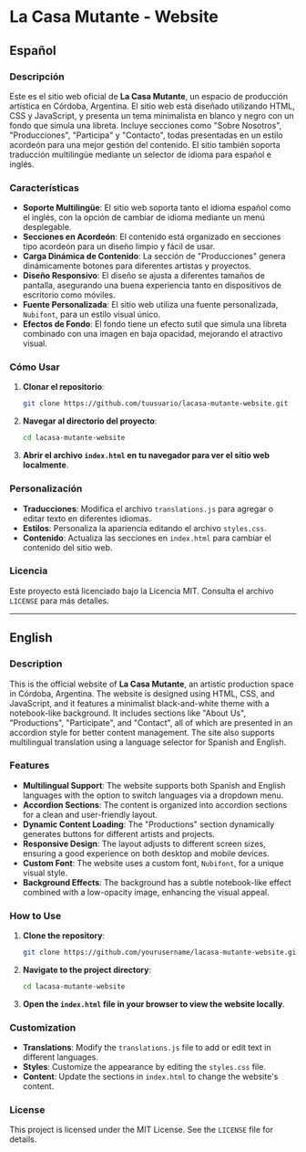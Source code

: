 # La Casa Mutante - Website

## Español

### Descripción
Este es el sitio web oficial de **La Casa Mutante**, un espacio de producción artística en Córdoba, Argentina. El sitio web está diseñado utilizando HTML, CSS y JavaScript, y presenta un tema minimalista en blanco y negro con un fondo que simula una libreta. Incluye secciones como "Sobre Nosotros", "Producciones", "Participa" y "Contacto", todas presentadas en un estilo acordeón para una mejor gestión del contenido. El sitio también soporta traducción multilingüe mediante un selector de idioma para español e inglés.

### Características
- **Soporte Multilingüe**: El sitio web soporta tanto el idioma español como el inglés, con la opción de cambiar de idioma mediante un menú desplegable.
- **Secciones en Acordeón**: El contenido está organizado en secciones tipo acordeón para un diseño limpio y fácil de usar.
- **Carga Dinámica de Contenido**: La sección de "Producciones" genera dinámicamente botones para diferentes artistas y proyectos.
- **Diseño Responsivo**: El diseño se ajusta a diferentes tamaños de pantalla, asegurando una buena experiencia tanto en dispositivos de escritorio como móviles.
- **Fuente Personalizada**: El sitio web utiliza una fuente personalizada, `Nubifont`, para un estilo visual único.
- **Efectos de Fondo**: El fondo tiene un efecto sutil que simula una libreta combinado con una imagen en baja opacidad, mejorando el atractivo visual.

### Cómo Usar
1. **Clonar el repositorio**:
    ```bash
    git clone https://github.com/tuusuario/lacasa-mutante-website.git
    ```
2. **Navegar al directorio del proyecto**:
    ```bash
    cd lacasa-mutante-website
    ```
3. **Abrir el archivo `index.html` en tu navegador para ver el sitio web localmente**.

### Personalización
- **Traducciones**: Modifica el archivo `translations.js` para agregar o editar texto en diferentes idiomas.
- **Estilos**: Personaliza la apariencia editando el archivo `styles.css`.
- **Contenido**: Actualiza las secciones en `index.html` para cambiar el contenido del sitio web.

### Licencia
Este proyecto está licenciado bajo la Licencia MIT. Consulta el archivo `LICENSE` para más detalles.

---

## English

### Description
This is the official website of **La Casa Mutante**, an artistic production space in Córdoba, Argentina. The website is designed using HTML, CSS, and JavaScript, and it features a minimalist black-and-white theme with a notebook-like background. It includes sections like "About Us", "Productions", "Participate", and "Contact", all of which are presented in an accordion style for better content management. The site also supports multilingual translation using a language selector for Spanish and English.

### Features
- **Multilingual Support**: The website supports both Spanish and English languages with the option to switch languages via a dropdown menu.
- **Accordion Sections**: The content is organized into accordion sections for a clean and user-friendly layout.
- **Dynamic Content Loading**: The "Productions" section dynamically generates buttons for different artists and projects.
- **Responsive Design**: The layout adjusts to different screen sizes, ensuring a good experience on both desktop and mobile devices.
- **Custom Font**: The website uses a custom font, `Nubifont`, for a unique visual style.
- **Background Effects**: The background has a subtle notebook-like effect combined with a low-opacity image, enhancing the visual appeal.

### How to Use
1. **Clone the repository**:
    ```bash
    git clone https://github.com/yourusername/lacasa-mutante-website.git
    ```
2. **Navigate to the project directory**:
    ```bash
    cd lacasa-mutante-website
    ```
3. **Open the `index.html` file in your browser to view the website locally**.

### Customization
- **Translations**: Modify the `translations.js` file to add or edit text in different languages.
- **Styles**: Customize the appearance by editing the `styles.css` file.
- **Content**: Update the sections in `index.html` to change the website's content.

### License
This project is licensed under the MIT License. See the `LICENSE` file for details.
